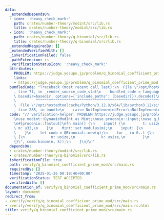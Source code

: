 ```yaml
---
data:
  _extendedDependsOn:
  - icon: ':heavy_check_mark:'
    path: crates/number-theory/modint/src/lib.rs
    title: crates/number-theory/modint/src/lib.rs
  - icon: ':heavy_check_mark:'
    path: crates/number-theory/q-binomial/src/lib.rs
    title: crates/number-theory/q-binomial/src/lib.rs
  _extendedRequiredBy: []
  _extendedVerifiedWith: []
  _isVerificationFailed: false
  _pathExtension: rs
  _verificationStatusIcon: ':heavy_check_mark:'
  attributes:
    PROBLEM: https://judge.yosupo.jp/problem/q_binomial_coefficient_prime_mod
    links:
    - https://judge.yosupo.jp/problem/q_binomial_coefficient_prime_mod
  bundledCode: "Traceback (most recent call last):\n  File \"/opt/hostedtoolcache/Python/3.12.8/x64/lib/python3.12/site-packages/onlinejudge_verify/documentation/build.py\"\
    , line 71, in _render_source_code_stat\n    bundled_code = language.bundle(stat.path,\
    \ basedir=basedir, options={'include_paths': [basedir]}).decode()\n          \
    \         ^^^^^^^^^^^^^^^^^^^^^^^^^^^^^^^^^^^^^^^^^^^^^^^^^^^^^^^^^^^^^^^^^^^^^^^^^^^^^^^^^\n\
    \  File \"/opt/hostedtoolcache/Python/3.12.8/x64/lib/python3.12/site-packages/onlinejudge_verify/languages/rust.py\"\
    , line 288, in bundle\n    raise NotImplementedError\nNotImplementedError\n"
  code: "// verification-helper: PROBLEM https://judge.yosupo.jp/problem/q_binomial_coefficient_prime_mod\n\
    \nuse modint::DynamicModInt as Mint;\nuse proconio::input;\nuse q_binomial::QBinomial;\n\
    \n#[proconio::fastout]\nfn main() {\n    input! {\n        t: usize,\n       \
    \ m: u32,\n    }\n    Mint::set_modulus(m);\n    input! {\n        q: Mint,\n\
    \    }\n    let comb = QBinomial::new(q);\n    for _ in 0..t {\n        input!\
    \ {\n            n: usize,\n            k: usize,\n        }\n        println!(\"\
    {}\", comb.binom(n, k));\n    }\n}\n"
  dependsOn:
  - crates/number-theory/modint/src/lib.rs
  - crates/number-theory/q-binomial/src/lib.rs
  isVerificationFile: true
  path: verify/q_binomial_coefficient_prime_mod/src/main.rs
  requiredBy: []
  timestamp: '2025-01-26 00:19:46+00:00'
  verificationStatus: TEST_ACCEPTED
  verifiedWith: []
documentation_of: verify/q_binomial_coefficient_prime_mod/src/main.rs
layout: document
redirect_from:
- /verify/verify/q_binomial_coefficient_prime_mod/src/main.rs
- /verify/verify/q_binomial_coefficient_prime_mod/src/main.rs.html
title: verify/q_binomial_coefficient_prime_mod/src/main.rs
---
```

